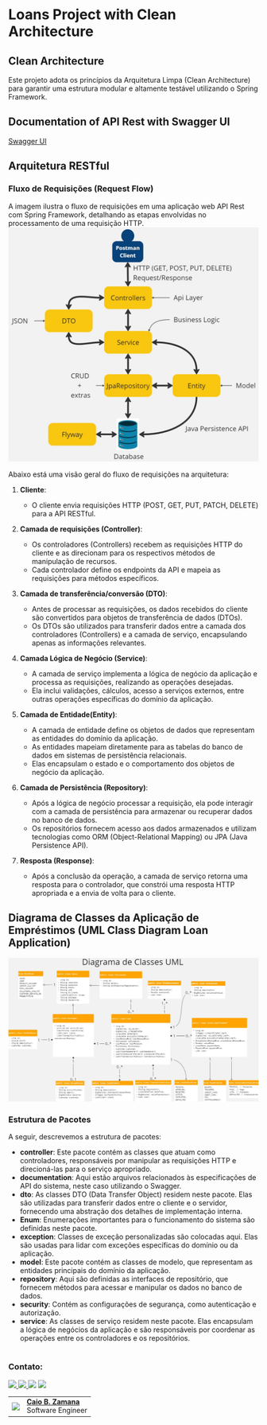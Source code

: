 # Loans Project with Clean Architecture

## Clean Architecture
Este projeto adota os princípios da Arquitetura Limpa (Clean Architecture) para garantir uma estrutura modular e altamente testável utilizando o Spring Framework.

## Documentation of API Rest with Swagger UI
[Swagger UI](http://loans2024java20.sa-east-1.elasticbeanstalk.com/swagger-ui/index.html)

## Arquitetura RESTful

### Fluxo de Requisições (Request Flow)
A imagem ilustra o fluxo de requisições em uma aplicação web API Rest com Spring Framework, detalhando as etapas envolvidas no processamento de uma requisição HTTP.
![request-flow-api-rest.jpg](src%2Fmain%2Fresources%2Fstatic%2Frequest-flow-api-rest.jpg)

Abaixo está uma visão geral do fluxo de requisições na arquitetura:

1. **Cliente**:
    - O cliente envia requisições HTTP (POST, GET, PUT, PATCH, DELETE) para a API RESTful.

2. **Camada de requisições (Controller)**:
    - Os controladores (Controllers) recebem as requisições HTTP do cliente e as direcionam para os respectivos métodos de manipulação de recursos.
    - Cada controlador define os endpoints da API e mapeia as requisições para métodos específicos.

3. **Camada de transferência/conversão (DTO)**:
    - Antes de processar as requisições, os dados recebidos do cliente são convertidos para objetos de transferência de dados (DTOs).
    - Os DTOs são utilizados para transferir dados entre a camada dos controladores (Controllers) e a camada de serviço, encapsulando apenas as informações relevantes.

4. **Camada Lógica de Negócio (Service)**:
    - A camada de serviço implementa a lógica de negócio da aplicação e processa as requisições, realizando as operações desejadas.
    - Ela inclui validações, cálculos, acesso a serviços externos, entre outras operações específicas do domínio da aplicação.

5. **Camada de Entidade(Entity)**:
   - A camada de entidade define os objetos de dados que representam as entidades do domínio da aplicação.
   - As entidades mapeiam diretamente para as tabelas do banco de dados em sistemas de persistência relacionais.
   - Elas encapsulam o estado e o comportamento dos objetos de negócio da aplicação.

6. **Camada de Persistência (Repository)**:
    - Após a lógica de negócio processar a requisição, ela pode interagir com a camada de persistência para armazenar ou recuperar dados no banco de dados.
    - Os repositórios fornecem acesso aos dados armazenados e utilizam tecnologias como ORM (Object-Relational Mapping) ou JPA (Java Persistence API).

7. **Resposta (Response)**:
    - Após a conclusão da operação, a camada de serviço retorna uma resposta para o controlador, que constrói uma resposta HTTP apropriada e a envia de volta para o cliente.

## Diagrama de Classes da Aplicação de Empréstimos (UML Class Diagram Loan Application)
![uml-diagram-class.jpg](src%2Fmain%2Fresources%2Fstatic%2Fuml-diagram-class.jpg)

### Estrutura de Pacotes
A seguir, descrevemos a estrutura de pacotes:

- **controller**: Este pacote contém as classes que atuam como controladores, responsáveis por manipular as requisições HTTP e direcioná-las para o serviço apropriado.
- **documentation**: Aqui estão arquivos relacionados às especificações de API do sistema, neste caso utilizando o Swagger.
- **dto**: As classes DTO (Data Transfer Object) residem neste pacote. Elas são utilizadas para transferir dados entre o cliente e o servidor, fornecendo uma abstração dos detalhes de implementação interna.
- **Enum**: Enumerações importantes para o funcionamento do sistema são definidas neste pacote.
- **exception**: Classes de exceção personalizadas são colocadas aqui. Elas são usadas para lidar com exceções específicas do domínio ou da aplicação.
- **model**: Este pacote contém as classes de modelo, que representam as entidades principais do domínio da aplicação.
- **repository**: Aqui são definidas as interfaces de repositório, que fornecem métodos para acessar e manipular os dados no banco de dados.
- **security**: Contém as configurações de segurança, como autenticação e autorização.
- **service**: As classes de serviço residem neste pacote. Elas encapsulam a lógica de negócios da aplicação e são responsáveis por coordenar as operações entre os controladores e os repositórios.

#
### Contato:
<a href="https://www.linkedin.com/in/caiozamana/" target="_blank"><img src="https://img.shields.io/badge/-LinkedIn-%230077B5?style=for-the-badge&logo=linkedin&logoColor=white" target="_blank">
<a href="https://api.whatsapp.com/send?phone=55048991477921" target="_blank"><img src="https://img.shields.io/badge/WhatsApp-25D366?style=for-the-badge&logo=whatsapp&logoColor=white">
<a href = "mailto:caiobzm@gmail.com"><img src="https://img.shields.io/badge/-Gmail-%23333?style=for-the-badge&logo=gmail&logoColor=white" target="_blank"></a>
<a href = "https://www.youtube.com/@CodeTechIntelligence"><img src="https://img.shields.io/badge/YouTube-red?style=for-the-badge&logo=youtube&logoColor=white" target="_blank"></a>

<table>
  <tr>
    <td>
      <img width="80px" align="center" src="https://avatars.githubusercontent.com/caiobello"/>
    </td>
    <td align="left">
      <a href="https://github.com/caiobello">
        <span><b>Caio B. Zamana</b></span>
      </a>
      <br>
      <span>Software Engineer</span>
    </td>
  </tr>
</table>